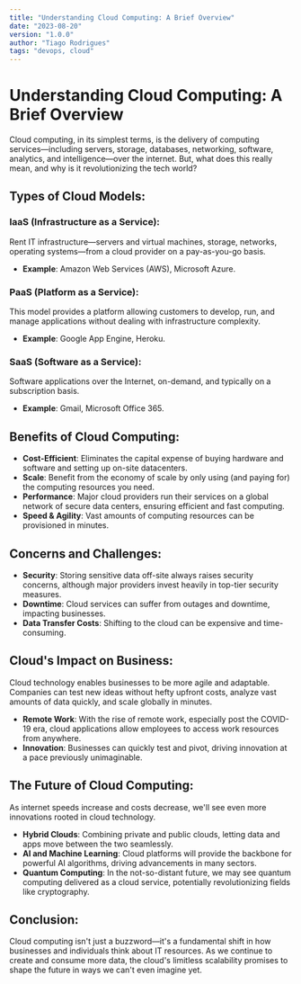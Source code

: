 ```yaml
---
title: "Understanding Cloud Computing: A Brief Overview"
date: "2023-08-20"
version: "1.0.0"
author: "Tiago Rodrigues"
tags: "devops, cloud"
---
```

# Understanding Cloud Computing: A Brief Overview

Cloud computing, in its simplest terms, is the delivery of computing services—including servers, storage, databases, networking, software, analytics, and intelligence—over the internet. But, what does this really mean, and why is it revolutionizing the tech world?

## **Types of Cloud Models**:

### **IaaS (Infrastructure as a Service)**:
Rent IT infrastructure—servers and virtual machines, storage, networks, operating systems—from a cloud provider on a pay-as-you-go basis.
- **Example**: Amazon Web Services (AWS), Microsoft Azure.

### **PaaS (Platform as a Service)**:
This model provides a platform allowing customers to develop, run, and manage applications without dealing with infrastructure complexity.
- **Example**: Google App Engine, Heroku.

### **SaaS (Software as a Service)**:
Software applications over the Internet, on-demand, and typically on a subscription basis.
- **Example**: Gmail, Microsoft Office 365.

## **Benefits of Cloud Computing**:

- **Cost-Efficient**: Eliminates the capital expense of buying hardware and software and setting up on-site datacenters.
- **Scale**: Benefit from the economy of scale by only using (and paying for) the computing resources you need.
- **Performance**: Major cloud providers run their services on a global network of secure data centers, ensuring efficient and fast computing.
- **Speed & Agility**: Vast amounts of computing resources can be provisioned in minutes.

## **Concerns and Challenges**:

- **Security**: Storing sensitive data off-site always raises security concerns, although major providers invest heavily in top-tier security measures.
- **Downtime**: Cloud services can suffer from outages and downtime, impacting businesses.
- **Data Transfer Costs**: Shifting to the cloud can be expensive and time-consuming.

## **Cloud's Impact on Business**:

Cloud technology enables businesses to be more agile and adaptable. Companies can test new ideas without hefty upfront costs, analyze vast amounts of data quickly, and scale globally in minutes.

- **Remote Work**: With the rise of remote work, especially post the COVID-19 era, cloud applications allow employees to access work resources from anywhere.
- **Innovation**: Businesses can quickly test and pivot, driving innovation at a pace previously unimaginable.

## **The Future of Cloud Computing**:

As internet speeds increase and costs decrease, we'll see even more innovations rooted in cloud technology.

- **Hybrid Clouds**: Combining private and public clouds, letting data and apps move between the two seamlessly.
- **AI and Machine Learning**: Cloud platforms will provide the backbone for powerful AI algorithms, driving advancements in many sectors.
- **Quantum Computing**: In the not-so-distant future, we may see quantum computing delivered as a cloud service, potentially revolutionizing fields like cryptography.

## **Conclusion**:

Cloud computing isn't just a buzzword—it's a fundamental shift in how businesses and individuals think about IT resources. As we continue to create and consume more data, the cloud's limitless scalability promises to shape the future in ways we can't even imagine yet.
